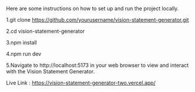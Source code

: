 Here are some instructions on how to set up and run the project
locally.

1.git clone https://github.com/yourusername/vision-statement-generator.git

2.cd vision-statement-generator

3.npm install

4.npm run dev

5.Navigate to http://localhost:5173 in your web browser to view and interact with the Vision Statement Generator.

Live Link : https://vision-statement-generator-two.vercel.app/

